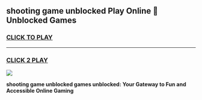 
## shooting game unblocked Play Online 👋 Unblocked Games
<h3>
<a href="https://premium.freeplayer.one?title=shooting_game_unblocked&ref=19F">CLICK TO PLAY</a></h3>
<hr>

<h3>
<a href="https://premium.freeplayer.one?title=shooting_game_unblocked&ref=19F">CLICK 2 PLAY</a>
  
</h3>

<a href="https://premium.freeplayer.one?title=shooting_game_unblocked&ref=19F"><img src="https://clearcache.store/games.png"></a>


**shooting game unblocked games unblocked: Your Gateway to Fun and Accessible Online Gaming**
